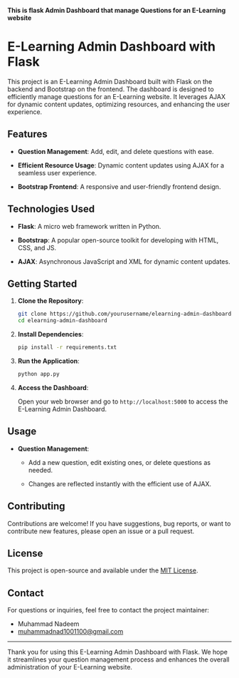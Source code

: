 **This is flask Admin Dashboard that manage Questions for an E-Learning website**
# E-Learning Admin Dashboard with Flask

This project is an E-Learning Admin Dashboard built with Flask on the backend and Bootstrap on the frontend. The dashboard is designed to efficiently manage questions for an E-Learning website. It leverages AJAX for dynamic content updates, optimizing resources, and enhancing the user experience.

## Features

- **Question Management**: Add, edit, and delete questions with ease.

- **Efficient Resource Usage**: Dynamic content updates using AJAX for a seamless user experience.

- **Bootstrap Frontend**: A responsive and user-friendly frontend design.

## Technologies Used

- **Flask**: A micro web framework written in Python.

- **Bootstrap**: A popular open-source toolkit for developing with HTML, CSS, and JS.

- **AJAX**: Asynchronous JavaScript and XML for dynamic content updates.

## Getting Started

1. **Clone the Repository**:

    ```bash
    git clone https://github.com/yourusername/elearning-admin-dashboard.git
    cd elearning-admin-dashboard
    ```

2. **Install Dependencies**:

    ```bash
    pip install -r requirements.txt
    ```

3. **Run the Application**:

    ```bash
    python app.py
    ```

4. **Access the Dashboard**:

    Open your web browser and go to `http://localhost:5000` to access the E-Learning Admin Dashboard.

## Usage

- **Question Management**:

    - Add a new question, edit existing ones, or delete questions as needed.

    - Changes are reflected instantly with the efficient use of AJAX.

## Contributing

Contributions are welcome! If you have suggestions, bug reports, or want to contribute new features, please open an issue or a pull request.

## License

This project is open-source and available under the [MIT License](LICENSE).

## Contact

For questions or inquiries, feel free to contact the project maintainer:

- Muhammad Nadeem
- muhammadnad1001100@gmail.com

---

Thank you for using this E-Learning Admin Dashboard with Flask. We hope it streamlines your question management process and enhances the overall administration of your E-Learning website.
